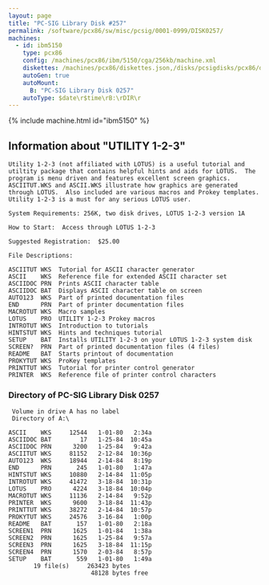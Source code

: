 ```yaml
---
layout: page
title: "PC-SIG Library Disk #257"
permalink: /software/pcx86/sw/misc/pcsig/0001-0999/DISK0257/
machines:
  - id: ibm5150
    type: pcx86
    config: /machines/pcx86/ibm/5150/cga/256kb/machine.xml
    diskettes: /machines/pcx86/diskettes.json,/disks/pcsigdisks/pcx86/diskettes.json
    autoGen: true
    autoMount:
      B: "PC-SIG Library Disk 0257"
    autoType: $date\r$time\rB:\rDIR\r
---
```


{% include machine.html id="ibm5150" %}

## Information about "UTILITY 1-2-3"

    Utility 1-2-3 (not affiliated with LOTUS) is a useful tutorial and
    utiltity package that contains helpful hints and aids for LOTUS.  The
    program is menu driven and features excellent screen graphics.
    ASCIITUT.WKS and ASCII.WKS illustrate how graphics are generated
    through LOTUS.  Also included are various macros and Prokey templates.
    Utility 1-2-3 is a must for any serious LOTUS user.
    
    System Requirements: 256K, two disk drives, LOTUS 1-2-3 version 1A
    
    How to Start:  Access through LOTUS 1-2-3
    
    Suggested Registration:  $25.00
    
    File Descriptions:
    
    ASCIITUT WKS  Tutorial for ASCII character generator
    ASCII    WKS  Reference file for extended ASCII character set
    ASCIIDOC PRN  Prints ASCII character table
    ASCIIDOC BAT  Displays ASCII character table on screen
    AUTO123  WKS  Part of printed documentation files
    END      PRN  Part of printer documentation files
    MACROTUT WKS  Macro samples
    LOTUS    PRO  UTILITY 1-2-3 Prokey macros
    INTROTUT WKS  Introduction to tutorials
    HINTSTUT WKS  Hints and techniques tutorial
    SETUP    BAT  Installs UTILITY 1-2-3 on your LOTUS 1-2-3 system disk
    SCREEN?  PRN  Part of printed documentation files (4 files)
    README   BAT  Starts printout of documentation
    PROKYTUT WKS  ProKey templates
    PRINTTUT WKS  Tutorial for printer control generator
    PRINTER  WKS  Reference file of printer control characters

### Directory of PC-SIG Library Disk 0257

     Volume in drive A has no label
     Directory of A:\

    ASCII    WKS     12544   1-01-80   2:34a
    ASCIIDOC BAT        17   1-25-84  10:45a
    ASCIIDOC PRN      3200   1-25-84   9:42a
    ASCIITUT WKS     81152   2-12-84  10:36p
    AUTO123  WKS     18944   2-14-84   8:19p
    END      PRN       245   1-01-80   1:47a
    HINTSTUT WKS     10880   2-14-84  11:05p
    INTROTUT WKS     41472   3-18-84  10:31p
    LOTUS    PRO      4224   3-18-84  10:04p
    MACROTUT WKS     11136   2-14-84   9:52p
    PRINTER  WKS      9600   3-18-84  11:43p
    PRINTTUT WKS     38272   2-14-84  10:57p
    PROKYTUT WKS     24576   3-16-84   1:00p
    README   BAT       157   1-01-80   2:18a
    SCREEN1  PRN      1625   1-01-84   1:38a
    SCREEN2  PRN      1625   1-25-84   9:57a
    SCREEN3  PRN      1625   3-18-84  11:15p
    SCREEN4  PRN      1570   2-03-84   8:57p
    SETUP    BAT       559   1-01-80   1:49a
           19 file(s)     263423 bytes
                           48128 bytes free
